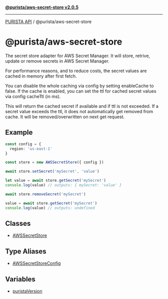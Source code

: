 [**@purista/aws-secret-store v2.0.5**](README.md)

***

[PURISTA API](../../packages.md) / @purista/aws-secret-store

# @purista/aws-secret-store

The secret store adapter for AWS Secret Manager.
It will store, retrive, update or remove secrets in AWS Secret Manager.

For performance reasons, and to reduce costs, the secret values are cached in memory after first fetch.

You can disable the whole caching via config by setting enableCache to false.
If the cache is enabled, you can set the ttl for cached secret values via config cacheTtl (in ms).

This will return the cached secret if available and if ttl is not exceeded.
If a secret value exceeds the ttl, it does not automatically get removed from cache.
It will be removed/overwritten on next get request.

## Example

```typescript
const config = {
  region: 'us-east-1'
}

const store = new AWSSecretStore({ config })

await store.setSecret('mySecret', 'value')

let value = await store.getSecret('mySecret')
console.log(value) // outputs: { mySecret: 'value' }

await store.removeSecret('mySecret')

value = await store.getSecret('mySecret')
console.log(value) // outputs: undefined

```

## Classes

- [AWSSecretStore](classes/AWSSecretStore.md)

## Type Aliases

- [AWSSecretStoreConfig](type-aliases/AWSSecretStoreConfig.md)

## Variables

- [puristaVersion](variables/puristaVersion.md)
